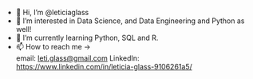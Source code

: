 - 👋 Hi, I’m @leticiaglass
- 👀 I’m interested in Data Science, and Data Engineering and Python as well!
- 🌱 I’m currently learning Python, SQL and R.
- 📫 How to reach me ->  
email: leti.glass@gmail.com 
LinkedIn: https://www.linkedin.com/in/leticia-glass-9106261a5/

<!---
leticiaglass/leticiaglass is a ✨ special ✨ repository because its `README.md` (this file) appears on your GitHub profile.
You can click the Preview link to take a look at your changes.
--->

